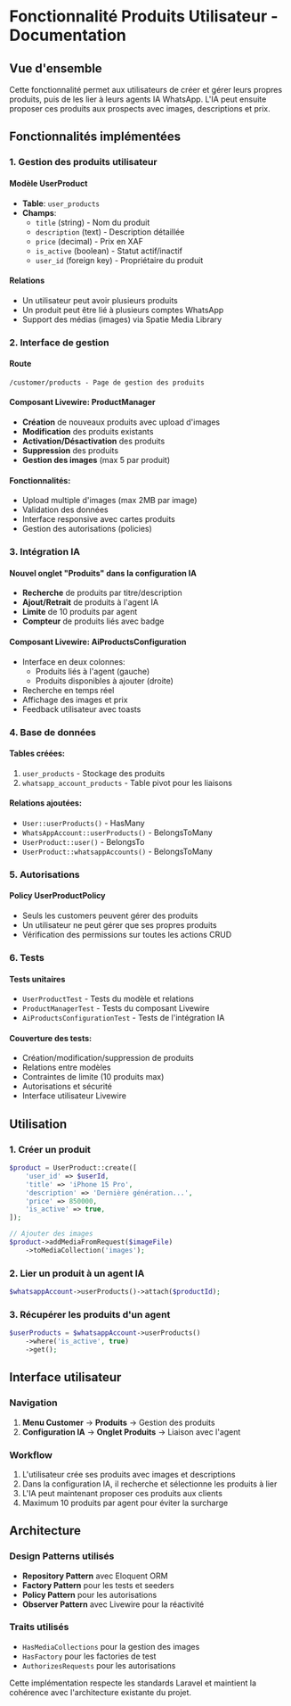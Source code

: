 # Fonctionnalité Produits Utilisateur - Documentation

## Vue d'ensemble

Cette fonctionnalité permet aux utilisateurs de créer et gérer leurs propres produits, puis de les lier à leurs agents IA WhatsApp. L'IA peut ensuite proposer ces produits aux prospects avec images, descriptions et prix.

## Fonctionnalités implémentées

### 1. Gestion des produits utilisateur

#### Modèle UserProduct
- **Table**: `user_products`
- **Champs**: 
  - `title` (string) - Nom du produit
  - `description` (text) - Description détaillée
  - `price` (decimal) - Prix en XAF
  - `is_active` (boolean) - Statut actif/inactif
  - `user_id` (foreign key) - Propriétaire du produit

#### Relations
- Un utilisateur peut avoir plusieurs produits
- Un produit peut être lié à plusieurs comptes WhatsApp
- Support des médias (images) via Spatie Media Library

### 2. Interface de gestion

#### Route
```
/customer/products - Page de gestion des produits
```

#### Composant Livewire: ProductManager
- **Création** de nouveaux produits avec upload d'images
- **Modification** des produits existants
- **Activation/Désactivation** des produits
- **Suppression** des produits
- **Gestion des images** (max 5 par produit)

#### Fonctionnalités:
- Upload multiple d'images (max 2MB par image)
- Validation des données
- Interface responsive avec cartes produits
- Gestion des autorisations (policies)

### 3. Intégration IA

#### Nouvel onglet "Produits" dans la configuration IA
- **Recherche** de produits par titre/description
- **Ajout/Retrait** de produits à l'agent IA
- **Limite** de 10 produits par agent
- **Compteur** de produits liés avec badge

#### Composant Livewire: AiProductsConfiguration
- Interface en deux colonnes:
  - Produits liés à l'agent (gauche)
  - Produits disponibles à ajouter (droite)
- Recherche en temps réel
- Affichage des images et prix
- Feedback utilisateur avec toasts

### 4. Base de données

#### Tables créées:
1. `user_products` - Stockage des produits
2. `whatsapp_account_products` - Table pivot pour les liaisons

#### Relations ajoutées:
- `User::userProducts()` - HasMany
- `WhatsAppAccount::userProducts()` - BelongsToMany
- `UserProduct::user()` - BelongsTo
- `UserProduct::whatsappAccounts()` - BelongsToMany

### 5. Autorisations

#### Policy UserProductPolicy
- Seuls les customers peuvent gérer des produits
- Un utilisateur ne peut gérer que ses propres produits
- Vérification des permissions sur toutes les actions CRUD

### 6. Tests

#### Tests unitaires
- `UserProductTest` - Tests du modèle et relations
- `ProductManagerTest` - Tests du composant Livewire
- `AiProductsConfigurationTest` - Tests de l'intégration IA

#### Couverture des tests:
- Création/modification/suppression de produits
- Relations entre modèles
- Contraintes de limite (10 produits max)
- Autorisations et sécurité
- Interface utilisateur Livewire

## Utilisation

### 1. Créer un produit
```php
$product = UserProduct::create([
    'user_id' => $userId,
    'title' => 'iPhone 15 Pro',
    'description' => 'Dernière génération...',
    'price' => 850000,
    'is_active' => true,
]);

// Ajouter des images
$product->addMediaFromRequest($imageFile)
    ->toMediaCollection('images');
```

### 2. Lier un produit à un agent IA
```php
$whatsappAccount->userProducts()->attach($productId);
```

### 3. Récupérer les produits d'un agent
```php
$userProducts = $whatsappAccount->userProducts()
    ->where('is_active', true)
    ->get();
```

## Interface utilisateur

### Navigation
1. **Menu Customer** → **Produits** → Gestion des produits
2. **Configuration IA** → **Onglet Produits** → Liaison avec l'agent

### Workflow
1. L'utilisateur crée ses produits avec images et descriptions
2. Dans la configuration IA, il recherche et sélectionne les produits à lier
3. L'IA peut maintenant proposer ces produits aux clients
4. Maximum 10 produits par agent pour éviter la surcharge

## Architecture

### Design Patterns utilisés
- **Repository Pattern** avec Eloquent ORM
- **Factory Pattern** pour les tests et seeders
- **Policy Pattern** pour les autorisations
- **Observer Pattern** avec Livewire pour la réactivité

### Traits utilisés
- `HasMediaCollections` pour la gestion des images
- `HasFactory` pour les factories de test
- `AuthorizesRequests` pour les autorisations

Cette implémentation respecte les standards Laravel et maintient la cohérence avec l'architecture existante du projet.